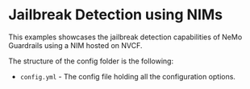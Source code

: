 # Jailbreak Detection using NIMs

This examples showcases the jailbreak detection capabilities of NeMo Guardrails using a NIM hosted on NVCF.

The structure of the config folder is the following:

- `config.yml` - The config file holding all the configuration options.

